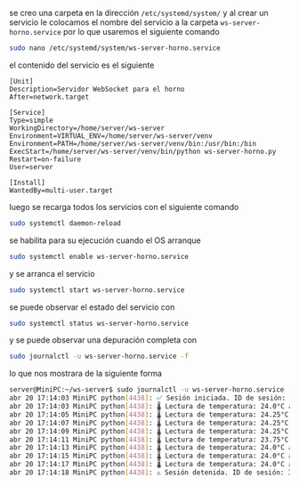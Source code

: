se creo una carpeta en la dirección `/etc/systemd/system/` y al crear un servicio le colocamos el nombre del servicio a la carpeta `ws-server-horno.service` por lo que usaremos el siguiente comando
~~~bash
sudo nano /etc/systemd/system/ws-server-horno.service
~~~

el contenido del servicio es el siguiente
~~~service
[Unit]
Description=Servidor WebSocket para el horno
After=network.target

[Service]
Type=simple
WorkingDirectory=/home/server/ws-server
Environment=VIRTUAL_ENV=/home/server/ws-server/venv
Environment=PATH=/home/server/ws-server/venv/bin:/usr/bin:/bin
ExecStart=/home/server/ws-server/venv/bin/python ws-server-horno.py
Restart=on-failure
User=server

[Install]
WantedBy=multi-user.target
~~~

luego se recarga todos los servicios con el siguiente comando
~~~bash
sudo systemctl daemon-reload
~~~

se habilita para su ejecución cuando el OS arranque

~~~bash
sudo systemctl enable ws-server-horno.service
~~~

y se arranca el servicio

~~~bash
sudo systemctl start ws-server-horno.service
~~~

se puede observar el estado del servicio con

~~~bash
sudo systemctl status ws-server-horno.service
~~~

y se puede observar una depuración completa con

~~~bash
sudo journalctl -u ws-server-horno.service -f
~~~

lo que nos mostrara de la siguiente forma

~~~bash
server@MiniPC:~/ws-server$ sudo journalctl -u ws-server-horno.service -f
abr 20 17:14:03 MiniPC python[4438]: ✅ Sesión iniciada. ID de sesión: 3
abr 20 17:14:03 MiniPC python[4438]: 🌡️ Lectura de temperatura: 24.0°C a las 2025-04-20 17:14:03.310241
abr 20 17:14:05 MiniPC python[4438]: 🌡️ Lectura de temperatura: 24.25°C a las 2025-04-20 17:14:05.306763
abr 20 17:14:07 MiniPC python[4438]: 🌡️ Lectura de temperatura: 24.25°C a las 2025-04-20 17:14:07.310214
abr 20 17:14:09 MiniPC python[4438]: 🌡️ Lectura de temperatura: 24.25°C a las 2025-04-20 17:14:09.342383
abr 20 17:14:11 MiniPC python[4438]: 🌡️ Lectura de temperatura: 23.75°C a las 2025-04-20 17:14:11.320307
abr 20 17:14:13 MiniPC python[4438]: 🌡️ Lectura de temperatura: 24.0°C a las 2025-04-20 17:14:13.329095
abr 20 17:14:15 MiniPC python[4438]: 🌡️ Lectura de temperatura: 24.0°C a las 2025-04-20 17:14:15.326062
abr 20 17:14:17 MiniPC python[4438]: 🌡️ Lectura de temperatura: 24.0°C a las 2025-04-20 17:14:17.341210
abr 20 17:14:18 MiniPC python[4438]: ⚠️ Sesión detenida. ID de sesión: 3
~~~
